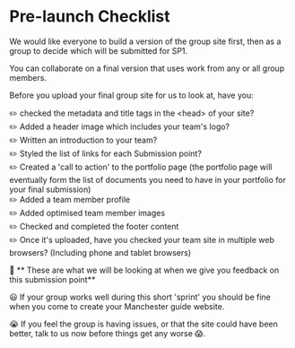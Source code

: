 # Pre-launch Checklist

We would like everyone to build a version of the group site first, then as a group to decide which will be submitted for SP1. 

You can collaborate on a final version that uses work from any or all group members.

Before you upload your final group site for us to look at, have you:

✏️ checked the metadata and title tags in the &lt;head&gt; of your site?  
✏️ Added a header image which includes your team's logo?  
✏️ Written an introduction to your team?  
✏️ Styled the list of links for each Submission point?  
✏️ Created a 'call to action' to the portfolio page (the portfolio page will eventually form the list of documents you need to have in your portfolio for your final submission)  
✏️ Added a team member profile  
✏️ Added optimised team member images  
✏️ Checked and completed the footer content  
✏️ Once it's uploaded, have you checked your team site in multiple web browsers? (Including phone and tablet browsers)

🔦 ** These are what we will be looking at when we give you feedback on this submission point**

😃 If your group works well during this short 'sprint' you should be fine when you come to create your Manchester guide website. 

😭 If you feel the group is having issues, or that the site could have been better, talk to us now before things get any worse 😱.

